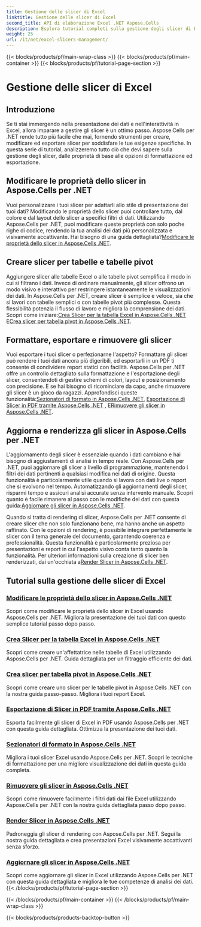 ```yaml
---
title: Gestione delle slicer di Excel
linktitle: Gestione delle slicer di Excel
second_title: API di elaborazione Excel .NET Aspose.Cells
description: Esplora tutorial completi sulla gestione degli slicer di Excel con Aspose.Cells per .NET. Scopri come creare, aggiornare, formattare ed esportare slicer senza sforzo.
weight: 25
url: /it/net/excel-slicers-management/
---
```


{{< blocks/products/pf/main-wrap-class >}}
{{< blocks/products/pf/main-container >}}
{{< blocks/products/pf/tutorial-page-section >}}

# Gestione delle slicer di Excel

## Introduzione

Se ti stai immergendo nella presentazione dei dati e nell'interattività in Excel, allora imparare a gestire gli slicer è un ottimo passo. Aspose.Cells per .NET rende tutto più facile che mai, fornendo strumenti per creare, modificare ed esportare slicer per soddisfare le tue esigenze specifiche. In questa serie di tutorial, analizzeremo tutto ciò che devi sapere sulla gestione degli slicer, dalle proprietà di base alle opzioni di formattazione ed esportazione.

## Modificare le proprietà dello slicer in Aspose.Cells per .NET
Vuoi personalizzare i tuoi slicer per adattarli allo stile di presentazione dei tuoi dati? Modificando le proprietà dello slicer puoi controllare tutto, dal colore e dal layout dello slicer a specifici filtri di dati. Utilizzando Aspose.Cells per .NET, puoi modificare queste proprietà con solo poche righe di codice, rendendo la tua analisi dei dati più personalizzata e visivamente accattivante. Hai bisogno di una guida dettagliata?[Modificare le proprietà dello slicer in Aspose.Cells .NET](./change-slicer-properties/).

## Creare slicer per tabelle e tabelle pivot
 Aggiungere slicer alle tabelle Excel o alle tabelle pivot semplifica il modo in cui si filtrano i dati. Invece di ordinare manualmente, gli slicer offrono un modo visivo e interattivo per restringere istantaneamente le visualizzazioni dei dati. In Aspose.Cells per .NET, creare slicer è semplice e veloce, sia che si lavori con tabelle semplici o con tabelle pivot più complesse. Questa flessibilità potenzia il flusso di lavoro e migliora la comprensione dei dati. Scopri come iniziare:[Crea Slicer per la tabella Excel in Aspose.Cells .NET](./create-slicer-excel-table/) E[Crea slicer per tabella pivot in Aspose.Cells .NET](./create-slicer-pivot-table/).

## Formattare, esportare e rimuovere gli slicer
 Vuoi esportare i tuoi slicer o perfezionarne l'aspetto? Formattare gli slicer può rendere i tuoi dati ancora più digeribili, ed esportarli in un PDF ti consente di condividere report statici con facilità. Aspose.Cells per .NET offre un controllo dettagliato sulla formattazione e l'esportazione degli slicer, consentendoti di gestire schemi di colori, layout e posizionamento con precisione. E se hai bisogno di ricominciare da capo, anche rimuovere gli slicer è un gioco da ragazzi. Approfondisci queste funzionalità:[Sezionatori di formato in Aspose.Cells .NET](./format-slicers/), [Esportazione di Slicer in PDF tramite Aspose.Cells .NET](./export-slicer-to-pdf/) , E[Rimuovere gli slicer in Aspose.Cells .NET](./remove-slicers/).

## Aggiorna e renderizza gli slicer in Aspose.Cells per .NET

L'aggiornamento degli slicer è essenziale quando i dati cambiano e hai bisogno di aggiustamenti di analisi in tempo reale. Con Aspose.Cells per .NET, puoi aggiornare gli slicer a livello di programmazione, mantenendo i filtri dei dati pertinenti a qualsiasi modifica nei dati di origine. Questa funzionalità è particolarmente utile quando si lavora con dati live o report che si evolvono nel tempo. Automatizzando gli aggiornamenti degli slicer, risparmi tempo e assicuri analisi accurate senza intervento manuale. Scopri quanto è facile rimanere al passo con le modifiche dei dati con questa guida:[Aggiornare gli slicer in Aspose.Cells .NET](./update-slicers/).

Quando si tratta di rendering di slicer, Aspose.Cells per .NET consente di creare slicer che non solo funzionano bene, ma hanno anche un aspetto raffinato. Con le opzioni di rendering, è possibile integrare perfettamente le slicer con il tema generale del documento, garantendo coerenza e professionalità. Questa funzionalità è particolarmente preziosa per presentazioni e report in cui l'aspetto visivo conta tanto quanto la funzionalità. Per ulteriori informazioni sulla creazione di slicer ben renderizzati, dai un'occhiata a[Render Slicer in Aspose.Cells .NET](./render-slicers/).

## Tutorial sulla gestione delle slicer di Excel
### [Modificare le proprietà dello slicer in Aspose.Cells .NET](./change-slicer-properties/)
Scopri come modificare le proprietà dello slicer in Excel usando Aspose.Cells per .NET. Migliora la presentazione dei tuoi dati con questo semplice tutorial passo dopo passo.
### [Crea Slicer per la tabella Excel in Aspose.Cells .NET](./create-slicer-excel-table/)
Scopri come creare un'affettatrice nelle tabelle di Excel utilizzando Aspose.Cells per .NET. Guida dettagliata per un filtraggio efficiente dei dati.
### [Crea slicer per tabella pivot in Aspose.Cells .NET](./create-slicer-pivot-table/)
Scopri come creare uno slicer per le tabelle pivot in Aspose.Cells .NET con la nostra guida passo-passo. Migliora i tuoi report Excel.
### [Esportazione di Slicer in PDF tramite Aspose.Cells .NET](./export-slicer-to-pdf/)
Esporta facilmente gli slicer di Excel in PDF usando Aspose.Cells per .NET con questa guida dettagliata. Ottimizza la presentazione dei tuoi dati.
### [Sezionatori di formato in Aspose.Cells .NET](./format-slicers/)
Migliora i tuoi slicer Excel usando Aspose.Cells per .NET. Scopri le tecniche di formattazione per una migliore visualizzazione dei dati in questa guida completa.
### [Rimuovere gli slicer in Aspose.Cells .NET](./remove-slicers/)
Scopri come rimuovere facilmente i filtri dati dai file Excel utilizzando Aspose.Cells per .NET con la nostra guida dettagliata passo dopo passo.
### [Render Slicer in Aspose.Cells .NET](./render-slicers/)
Padroneggia gli slicer di rendering con Aspose.Cells per .NET. Segui la nostra guida dettagliata e crea presentazioni Excel visivamente accattivanti senza sforzo.
### [Aggiornare gli slicer in Aspose.Cells .NET](./update-slicers/)
Scopri come aggiornare gli slicer in Excel utilizzando Aspose.Cells per .NET con questa guida dettagliata e migliora le tue competenze di analisi dei dati.
{{< /blocks/products/pf/tutorial-page-section >}}

{{< /blocks/products/pf/main-container >}}
{{< /blocks/products/pf/main-wrap-class >}}

{{< blocks/products/products-backtop-button >}}
